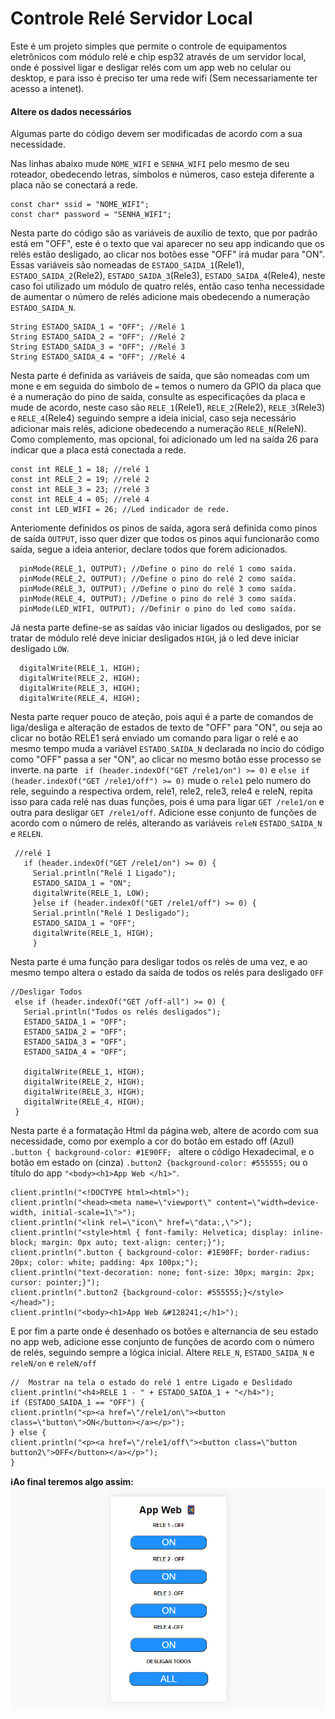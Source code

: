 # Controle Relé Servidor Local

Este é um projeto simples que permite o controle de equipamentos eletrônicos com módulo relé e chip esp32 através de um servidor local, onde é possivel ligar e desligar relés com um app web no celular ou desktop, e para isso é preciso ter uma rede wifi (Sem necessariamente ter acesso a intenet).

#### Altere os dados necessários
Algumas parte do código devem ser modificadas de acordo com a sua necessidade.

Nas linhas abaixo mude ``NOME_WIFI`` e ``SENHA_WIFI`` pelo mesmo de seu roteador, obedecendo letras, símbolos e números, caso esteja diferente a placa não se conectará a rede.
````
const char* ssid = "NOME_WIFI";
const char* password = "SENHA_WIFI";
````

Nesta parte do código são as variáveis de auxílio de texto, que por padrão está em "OFF", este é o texto que vai aparecer no seu app indicando que os relés estão desligado, ao clicar nos botões esse "OFF" irá mudar para "ON". Essas variáveis são nomeadas de ``ESTADO_SAIDA_1``(Rele1), ``ESTADO_SAIDA_2``(Rele2), ``ESTADO_SAIDA_3``(Rele3), ``ESTADO_SAIDA_4``(Rele4), neste caso foi utilizado um módulo de quatro relés, então caso tenha necessidade de aumentar o número de relés adicione mais obedecendo a numeração ``ESTADO_SAIDA_N``.
````
String ESTADO_SAIDA_1 = "OFF"; //Relé 1  
String ESTADO_SAIDA_2 = "OFF"; //Relé 2
String ESTADO_SAIDA_3 = "OFF"; //Relé 3
String ESTADO_SAIDA_4 = "OFF"; //Relé 4
````

Nesta parte é definida as variáveis de saída, que são nomeadas com um mone e em seguida do simbolo de `=` temos o numero da GPIO da placa que é a numeração do pino de saída, consulte as especificações da placa e mude de acordo, neste caso são  ``RELE_1``(Rele1), ``RELE_2``(Rele2), ``RELE_3``(Rele3) e ``RELE_4``(Rele4) seguindo sempre a ideia inicial, caso seja necessário adicionar mais relés, adicione obedecendo a numeração ``RELE_N``(ReleN). Como complemento, mas opcional, foi adicionado um led na saída 26 para indicar que a placa está conectada a rede. 
````
const int RELE_1 = 18; //relé 1
const int RELE_2 = 19; //relé 2
const int RELE_3 = 23; //relé 3
const int RELE_4 = 05; //relé 4
const int LED_WIFI = 26; //Led indicador de rede.

````

Anteriomente definidos os pinos de saída, agora será definida como pinos de saída ``OUTPUT``, isso quer dizer que todos os pinos aqui funcionarão como saída, segue a ideia anterior, declare todos que forem adicionados. 
````
  pinMode(RELE_1, OUTPUT); //Define o pino do relé 1 como saída.
  pinMode(RELE_2, OUTPUT); //Define o pino do relé 2 como saída.
  pinMode(RELE_3, OUTPUT); //Define o pino do relé 3 como saída.
  pinMode(RELE_4, OUTPUT); //Define o pino do relé 3 como saída.
  pinMode(LED_WIFI, OUTPUT); //Definir o pino do led como saída.

````

Já nesta parte define-se as saídas vão iniciar ligados ou desligados, por se tratar de módulo relé deve iniciar desligados ``HIGH``, já o led deve iniciar desligado ``LOW``.
````
  digitalWrite(RELE_1, HIGH);
  digitalWrite(RELE_2, HIGH);
  digitalWrite(RELE_3, HIGH);
  digitalWrite(RELE_4, HIGH);

 ````
 
 Nesta parte requer pouco de ateção, pois aqui é a parte de comandos de liga/desliga e alteração de estados de texto de "OFF" para "ON", ou seja ao clicar no botão RELE1 será enviado um comando para ligar o relé e ao mesmo tempo muda a variável ``ESTADO_SAIDA_N`` declarada no incio do código como "OFF" passa a ser "ON", ao clicar no mesmo botão esse processo se inverte. na parte `` if (header.indexOf("GET /rele1/on") >= 0)`` e ``else if (header.indexOf("GET /rele1/off") >= 0)`` mude o `rele1` pelo numero do rele, seguindo a respectiva ordem, rele1, rele2, rele3, rele4 e releN, repita isso para cada relé nas duas funções, pois é uma para ligar ``GET /rele1/on`` e outra para desligar ``GET /rele1/off``. Adicione esse conjunto de funções de acordo com o número de relés, alterando as variáveis ``releN`` ``ESTADO_SAIDA_N`` e ``RELEN``.
 ````
  //relé 1
    if (header.indexOf("GET /rele1/on") >= 0) {
      Serial.println("Relé 1 Ligado");
      ESTADO_SAIDA_1 = "ON";
      digitalWrite(RELE_1, LOW);
      }else if (header.indexOf("GET /rele1/off") >= 0) {
      Serial.println("Relé 1 Desligado");
      ESTADO_SAIDA_1 = "OFF";
      digitalWrite(RELE_1, HIGH);
      }

  ````
Nesta parte é uma função para desligar todos os relés de uma vez, e ao mesmo tempo altera o estado da saída de todos os relés para desligado ``OFF``
````
//Desligar Todos
 else if (header.indexOf("GET /off-all") >= 0) {
   Serial.println("Todos os relés desligados");
   ESTADO_SAIDA_1 = "OFF";
   ESTADO_SAIDA_2 = "OFF";
   ESTADO_SAIDA_3 = "OFF";
   ESTADO_SAIDA_4 = "OFF";

   digitalWrite(RELE_1, HIGH);
   digitalWrite(RELE_2, HIGH);
   digitalWrite(RELE_3, HIGH);
   digitalWrite(RELE_4, HIGH);
 }

````
Nesta parte é a formatação Html da página web, altere de acordo com sua necessidade, como por exemplo a cor do botão em estado off (Azul) ``.button { background-color: #1E90FF; `` altere o código Hexadecimal, e o botão em estado on (cinza) ``.button2 {background-color: #555555;`` ou o título do app ``"<body><h1>App Web </h1>"``.
````
client.println("<!DOCTYPE html><html>");
client.println("<head><meta name=\"viewport\" content=\"width=device-width, initial-scale=1\">");
client.println("<link rel=\"icon\" href=\"data:,\">");
client.println("<style>html { font-family: Helvetica; display: inline-block; margin: 0px auto; text-align: center;}");
client.println(".button { background-color: #1E90FF; border-radius: 20px; color: white; padding: 4px 100px;");
client.println("text-decoration: none; font-size: 30px; margin: 2px; cursor: pointer;}");
client.println(".button2 {background-color: #555555;}</style></head>");
client.println("<body><h1>App Web &#128241;</h1>");

````
E por fim a parte onde é desenhado os botões e alternancia de seu estado no app web, adicione esse conjunto de funções de acordo com o número de relés, seguindo sempre a lógica inicial. Altere ``RELE_N``, ``ESTADO_SAIDA_N`` e ``releN/on`` e ``releN/off`` 

````
//  Mostrar na tela o estado do relé 1 entre Ligado e Deslidado
client.println("<h4>RELE 1 - " + ESTADO_SAIDA_1 + "</h4>");
if (ESTADO_SAIDA_1 == "OFF") {
client.println("<p><a href=\"/rele1/on\"><button class=\"button\">ON</button></a></p>");
} else {
client.println("<p><a href=\"/rele1/off\"><button class=\"button button2\">OFF</button></a></p>");
}
````

**ℹ️Ao final teremos algo assim:**
![App-Web](App-Web.png)
